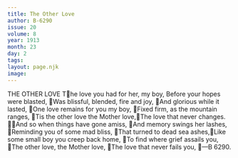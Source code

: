 ```yaml
---
title: The Other Love
author: B-6290
issue: 20
volume: 8
year: 1913
month: 23
day: 2
tags:
layout: page.njk
image:
---
```

THE OTHER LOVE The love you had for her, my boy, Before your hopes were blasted, Was blissful, blended, fire and joy, And glorious while it lasted, One love remains for you my boy, Fixed firm, as the mountain ranges, Tis the other love the Mother love,The love that never changes. And so when things have gone amiss, And memory swings her lashes, Reminding you of some mad bliss, That turned to dead sea ashes,Like some small boy you creep back home, To find where grief assails you, The other love, the Mother love, The love that never fails you, —B 6290. 
